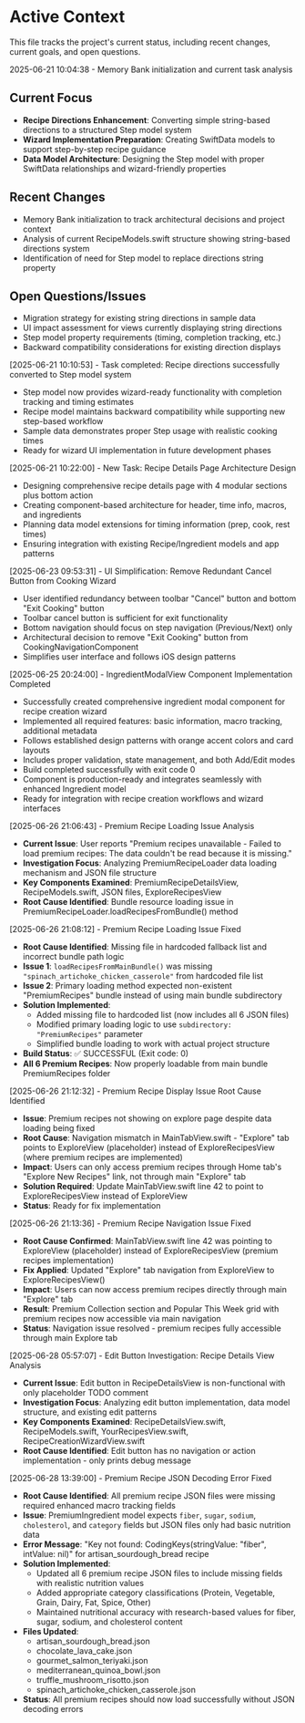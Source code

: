 # Active Context

This file tracks the project's current status, including recent changes, current goals, and open questions.

2025-06-21 10:04:38 - Memory Bank initialization and current task analysis

## Current Focus

- **Recipe Directions Enhancement**: Converting simple string-based directions to a structured Step model system
- **Wizard Implementation Preparation**: Creating SwiftData models to support step-by-step recipe guidance
- **Data Model Architecture**: Designing the Step model with proper SwiftData relationships and wizard-friendly properties

## Recent Changes

- Memory Bank initialization to track architectural decisions and project context
- Analysis of current RecipeModels.swift structure showing string-based directions system
- Identification of need for Step model to replace directions string property

## Open Questions/Issues

- Migration strategy for existing string directions in sample data
- UI impact assessment for views currently displaying string directions
- Step model property requirements (timing, completion tracking, etc.)
- Backward compatibility considerations for existing direction displays

[2025-06-21 10:10:53] - Task completed: Recipe directions successfully converted to Step model system

- Step model now provides wizard-ready functionality with completion tracking and timing estimates
- Recipe model maintains backward compatibility while supporting new step-based workflow
- Sample data demonstrates proper Step usage with realistic cooking times
- Ready for wizard UI implementation in future development phases

[2025-06-21 10:22:00] - New Task: Recipe Details Page Architecture Design

- Designing comprehensive recipe details page with 4 modular sections plus bottom action
- Creating component-based architecture for header, time info, macros, and ingredients
- Planning data model extensions for timing information (prep, cook, rest times)
- Ensuring integration with existing Recipe/Ingredient models and app patterns

[2025-06-23 09:53:31] - UI Simplification: Remove Redundant Cancel Button from Cooking Wizard

- User identified redundancy between toolbar "Cancel" button and bottom "Exit Cooking" button
- Toolbar cancel button is sufficient for exit functionality
- Bottom navigation should focus on step navigation (Previous/Next) only
- Architectural decision to remove "Exit Cooking" button from CookingNavigationComponent
- Simplifies user interface and follows iOS design patterns

[2025-06-25 20:24:00] - IngredientModalView Component Implementation Completed

- Successfully created comprehensive ingredient modal component for recipe creation wizard
- Implemented all required features: basic information, macro tracking, additional metadata
- Follows established design patterns with orange accent colors and card layouts
- Includes proper validation, state management, and both Add/Edit modes
- Build completed successfully with exit code 0
- Component is production-ready and integrates seamlessly with enhanced Ingredient model
- Ready for integration with recipe creation workflows and wizard interfaces

[2025-06-26 21:06:43] - Premium Recipe Loading Issue Analysis

- **Current Issue**: User reports "Premium recipes unavailable - Failed to load premium recipes: The data couldn't be read because it is missing."
- **Investigation Focus**: Analyzing PremiumRecipeLoader data loading mechanism and JSON file structure
- **Key Components Examined**: PremiumRecipeDetailsView, RecipeModels.swift, JSON files, ExploreRecipesView
- **Root Cause Identified**: Bundle resource loading issue in PremiumRecipeLoader.loadRecipesFromBundle() method

[2025-06-26 21:08:12] - Premium Recipe Loading Issue Fixed

- **Root Cause Identified**: Missing file in hardcoded fallback list and incorrect bundle path logic
- **Issue 1**: `loadRecipesFromMainBundle()` was missing `"spinach_artichoke_chicken_casserole"` from hardcoded file list
- **Issue 2**: Primary loading method expected non-existent "PremiumRecipes" bundle instead of using main bundle subdirectory
- **Solution Implemented**:
  - Added missing file to hardcoded list (now includes all 6 JSON files)
  - Modified primary loading logic to use `subdirectory: "PremiumRecipes"` parameter
  - Simplified bundle loading to work with actual project structure
- **Build Status**: ✅ SUCCESSFUL (Exit code: 0)
- **All 6 Premium Recipes**: Now properly loadable from main bundle PremiumRecipes folder

[2025-06-26 21:12:32] - Premium Recipe Display Issue Root Cause Identified

- **Issue**: Premium recipes not showing on explore page despite data loading being fixed
- **Root Cause**: Navigation mismatch in MainTabView.swift - "Explore" tab points to ExploreView (placeholder) instead of ExploreRecipesView (where premium recipes are implemented)
- **Impact**: Users can only access premium recipes through Home tab's "Explore New Recipes" link, not through main "Explore" tab
- **Solution Required**: Update MainTabView.swift line 42 to point to ExploreRecipesView instead of ExploreView
- **Status**: Ready for fix implementation

[2025-06-26 21:13:36] - Premium Recipe Navigation Issue Fixed

- **Root Cause Confirmed**: MainTabView.swift line 42 was pointing to ExploreView (placeholder) instead of ExploreRecipesView (premium recipes implementation)
- **Fix Applied**: Updated "Explore" tab navigation from ExploreView to ExploreRecipesView()
- **Impact**: Users can now access premium recipes directly through main "Explore" tab
- **Result**: Premium Collection section and Popular This Week grid with premium recipes now accessible via main navigation
- **Status**: Navigation issue resolved - premium recipes fully accessible through main Explore tab

[2025-06-28 05:57:07] - Edit Button Investigation: Recipe Details View Analysis

- **Current Issue**: Edit button in RecipeDetailsView is non-functional with only placeholder TODO comment
- **Investigation Focus**: Analyzing edit button implementation, data model structure, and existing edit patterns
- **Key Components Examined**: RecipeDetailsView.swift, RecipeModels.swift, YourRecipesView.swift, RecipeCreationWizardView.swift
- **Root Cause Identified**: Edit button has no navigation or action implementation - only prints debug message

[2025-06-28 13:39:00] - Premium Recipe JSON Decoding Error Fixed

- **Root Cause Identified**: All premium recipe JSON files were missing required enhanced macro tracking fields
- **Issue**: PremiumIngredient model expects `fiber`, `sugar`, `sodium`, `cholesterol`, and `category` fields but JSON files only had basic nutrition data
- **Error Message**: "Key not found: CodingKeys(stringValue: "fiber", intValue: nil)" for artisan_sourdough_bread recipe
- **Solution Implemented**:
  - Updated all 6 premium recipe JSON files to include missing fields with realistic nutrition values
  - Added appropriate category classifications (Protein, Vegetable, Grain, Dairy, Fat, Spice, Other)
  - Maintained nutritional accuracy with research-based values for fiber, sugar, sodium, and cholesterol content
- **Files Updated**:
  - artisan_sourdough_bread.json
  - chocolate_lava_cake.json
  - gourmet_salmon_teriyaki.json
  - mediterranean_quinoa_bowl.json
  - truffle_mushroom_risotto.json
  - spinach_artichoke_chicken_casserole.json
- **Status**: All premium recipes should now load successfully without JSON decoding errors
